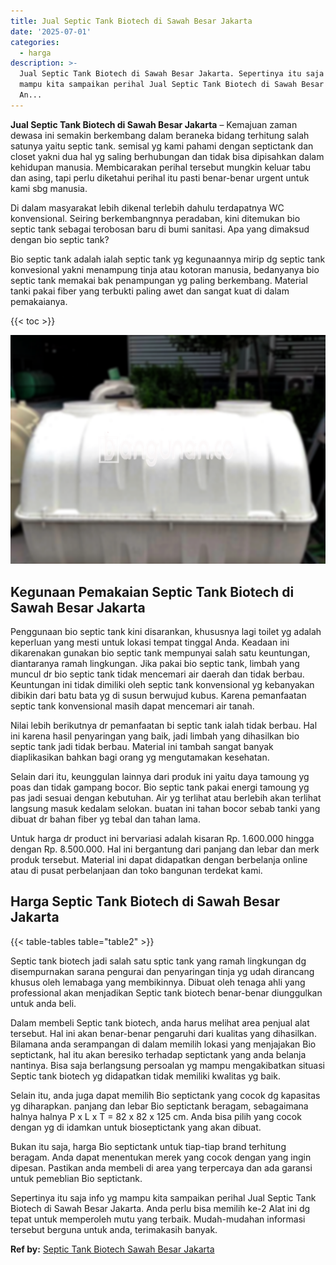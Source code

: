 ```yaml
---
title: Jual Septic Tank Biotech di Sawah Besar Jakarta
date: '2025-07-01'
categories:
  - harga
description: >-
  Jual Septic Tank Biotech di Sawah Besar Jakarta. Sepertinya itu saja info yg
  mampu kita sampaikan perihal Jual Septic Tank Biotech di Sawah Besar Jakarta.
  An...
---
```


**Jual Septic Tank Biotech di Sawah Besar Jakarta** – Kemajuan zaman dewasa ini semakin berkembang dalam beraneka bidang terhitung salah satunya yaitu septic tank. semisal yg kami pahami dengan septictank dan closet yakni dua hal yg saling berhubungan dan tidak bisa dipisahkan dalam kehidupan manusia. Membicarakan perihal tersebut mungkin keluar tabu dan asing, tapi perlu diketahui perihal itu pasti benar-benar urgent untuk kami sbg manusia.

Di dalam masyarakat lebih dikenal terlebih dahulu terdapatnya WC konvensional. Seiring berkembangnnya peradaban, kini ditemukan bio septic tank sebagai terobosan baru di bumi sanitasi. Apa yang dimaksud dengan bio septic tank?

Bio septic tank adalah ialah septic tank yg kegunaannya mirip dg septic tank konvesional yakni menampung tinja atau kotoran manusia, bedanyanya bio septic tank memakai bak penampungan yg paling berkembang. Material tanki pakai fiber yang terbukti paling awet dan sangat kuat di dalam pemakaianya.

{{< toc >}}

![Jual Septic Tank Biotech di Sawah Besar Jakarta](/images/jual-bio-septictank-40.png)

## Kegunaan Pemakaian Septic Tank Biotech di Sawah Besar Jakarta

Penggunaan bio septic tank kini disarankan, khususnya lagi toilet yg adalah keperluan yang mesti untuk lokasi tempat tinggal Anda. Keadaan ini dikarenakan gunakan bio septic tank mempunyai salah satu keuntungan, diantaranya ramah lingkungan. Jika pakai bio septic tank, limbah yang muncul dr bio septic tank tidak mencemari air daerah dan tidak berbau. Keuntungan ini tidak dimiliki oleh septic tank konvensional yg kebanyakan dibikin dari batu bata yg di susun berwujud kubus. Karena pemanfaatan septic tank konvensional masih dapat mencemari air tanah.

Nilai lebih berikutnya dr pemanfaatan bi septic tank ialah tidak berbau. Hal ini karena hasil penyaringan yang baik, jadi limbah yang dihasilkan bio septic tank jadi tidak berbau. Material ini tambah sangat banyak diaplikasikan bahkan bagi orang yg mengutamakan kesehatan.

Selain dari itu, keunggulan lainnya dari produk ini yaitu daya tamoung yg poas dan tidak gampang bocor. Bio septic tank pakai energi tamoung yg pas jadi sesuai dengan kebutuhan. Air yg terlihat atau berlebih akan terlihat langsung masuk kedalam selokan. buatan ini tahan bocor sebab tanki yang dibuat dr bahan fiber yg tebal dan tahan lama.

Untuk harga dr product ini bervariasi adalah kisaran Rp. 1.600.000 hingga dengan Rp. 8.500.000. Hal ini bergantung dari panjang dan lebar dan merk produk tersebut. Material ini dapat didapatkan dengan berbelanja online atau di pusat perbelanjaan dan toko bangunan terdekat kami.

## Harga Septic Tank Biotech di Sawah Besar Jakarta

{{< table-tables table="table2" >}}

Septic tank biotech jadi salah satu sptic tank yang ramah lingkungan dg disempurnakan sarana pengurai dan penyaringan tinja yg udah dirancang khusus oleh lemabaga yang membikinnya. Dibuat oleh tenaga ahli yang professional akan menjadikan Septic tank biotech benar-benar diunggulkan untuk anda beli.

Dalam membeli Septic tank biotech, anda harus melihat area penjual alat tersebut. Hal ini akan benar-benar pengaruhi dari kualitas yang dihasilkan. Bilamana anda serampangan di dalam memilih lokasi yang menjajakan Bio septictank, hal itu akan beresiko terhadap septictank yang anda belanja nantinya. Bisa saja berlangsung persoalan yg mampu mengakibatkan situasi Septic tank biotech yg didapatkan tidak memiliki kwalitas yg baik.

Selain itu, anda juga dapat memilih Bio septictank yang cocok dg kapasitas yg diharapkan. panjang dan lebar Bio septictank beragam, sebagaimana halnya halnya P x L x T = 82 x 82 x 125 cm. Anda bisa pilih yang cocok dengan yg di idamkan untuk bioseptictank yang akan dibuat.

Bukan itu saja, harga Bio septictank untuk tiap-tiap brand terhitung beragam. Anda dapat menentukan merek yang cocok dengan yang ingin dipesan. Pastikan anda membeli di area yang terpercaya dan ada garansi untuk pemeblian Bio septictank.

Sepertinya itu saja info yg mampu kita sampaikan perihal Jual Septic Tank Biotech di Sawah Besar Jakarta. Anda perlu bisa memilih ke-2 Alat ini dg tepat untuk memperoleh mutu yang terbaik. Mudah-mudahan informasi tersebut berguna untuk anda, terimakasih banyak.

**Ref by:** [Septic Tank Biotech Sawah Besar Jakarta](https://id.wikipedia.org/wiki/Septic)
